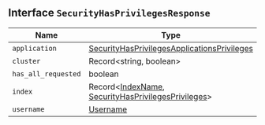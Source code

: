 ## Interface `SecurityHasPrivilegesResponse`

| Name | Type | Description |
| - | - | - |
| `application` | [SecurityHasPrivilegesApplicationsPrivileges](./SecurityHasPrivilegesApplicationsPrivileges.md) | &nbsp; |
| `cluster` | Record<string, boolean> | &nbsp; |
| `has_all_requested` | boolean | &nbsp; |
| `index` | Record<[IndexName](./IndexName.md), [SecurityHasPrivilegesPrivileges](./SecurityHasPrivilegesPrivileges.md)> | &nbsp; |
| `username` | [Username](./Username.md) | &nbsp; |
